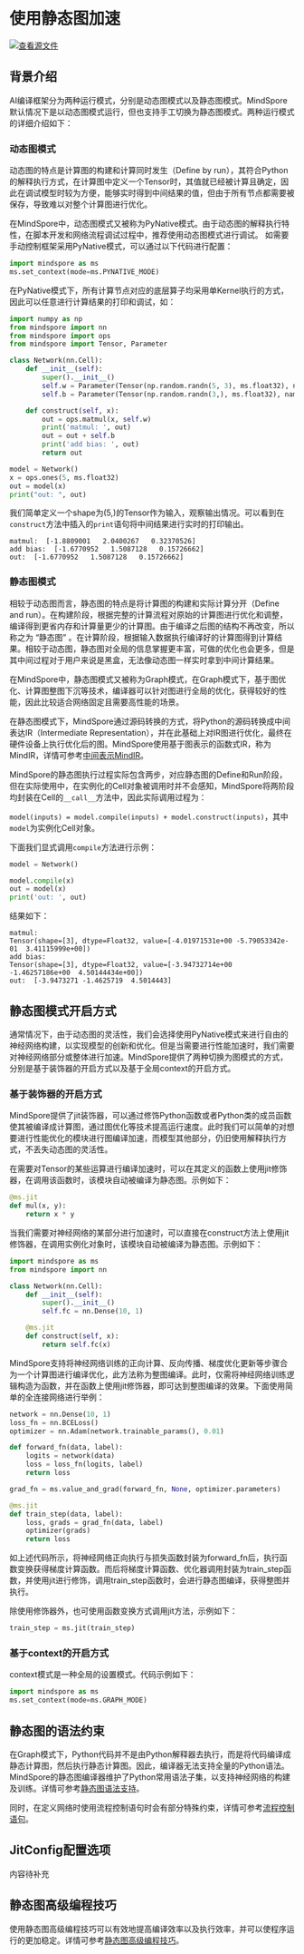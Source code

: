 # 使用静态图加速

[![查看源文件](https://mindspore-website.obs.cn-north-4.myhuaweicloud.com/website-images/master/resource/_static/logo_source.png)](https://gitee.com/mindspore/docs/blob/master/tutorials/source_zh_cn/advanced/accelerate_with_static_graph.md)

## 背景介绍

AI编译框架分为两种运行模式，分别是动态图模式以及静态图模式。MindSpore默认情况下是以动态图模式运行，但也支持手工切换为静态图模式。两种运行模式的详细介绍如下：

### 动态图模式

动态图的特点是计算图的构建和计算同时发生（Define by run），其符合Python的解释执行方式，在计算图中定义一个Tensor时，其值就已经被计算且确定，因此在调试模型时较为方便，能够实时得到中间结果的值，但由于所有节点都需要被保存，导致难以对整个计算图进行优化。

在MindSpore中，动态图模式又被称为PyNative模式。由于动态图的解释执行特性，在脚本开发和网络流程调试过程中，推荐使用动态图模式进行调试。
如需要手动控制框架采用PyNative模式，可以通过以下代码进行配置：

```python
import mindspore as ms
ms.set_context(mode=ms.PYNATIVE_MODE)
```

在PyNative模式下，所有计算节点对应的底层算子均采用单Kernel执行的方式，因此可以任意进行计算结果的打印和调试，如：

```python
import numpy as np
from mindspore import nn
from mindspore import ops
from mindspore import Tensor, Parameter

class Network(nn.Cell):
    def __init__(self):
        super().__init__()
        self.w = Parameter(Tensor(np.random.randn(5, 3), ms.float32), name='w') # weight
        self.b = Parameter(Tensor(np.random.randn(3,), ms.float32), name='b') # bias

    def construct(self, x):
        out = ops.matmul(x, self.w)
        print('matmul: ', out)
        out = out + self.b
        print('add bias: ', out)
        return out

model = Network()
x = ops.ones(5, ms.float32)
out = model(x)
print("out: ", out)
```

我们简单定义一个shape为(5,)的Tensor作为输入，观察输出情况。可以看到在`construct`方法中插入的`print`语句将中间结果进行实时的打印输出。

```text
matmul:  [-1.8809001   2.0400267   0.32370526]
add bias:  [-1.6770952   1.5087128   0.15726662]
out:  [-1.6770952   1.5087128   0.15726662]
```

### 静态图模式

相较于动态图而言，静态图的特点是将计算图的构建和实际计算分开（Define and run）。在构建阶段，根据完整的计算流程对原始的计算图进行优化和调整，编译得到更省内存和计算量更少的计算图。由于编译之后图的结构不再改变，所以称之为 “静态图” 。在计算阶段，根据输入数据执行编译好的计算图得到计算结果。相较于动态图，静态图对全局的信息掌握更丰富，可做的优化也会更多，但是其中间过程对于用户来说是黑盒，无法像动态图一样实时拿到中间计算结果。

在MindSpore中，静态图模式又被称为Graph模式，在Graph模式下，基于图优化、计算图整图下沉等技术，编译器可以针对图进行全局的优化，获得较好的性能，因此比较适合网络固定且需要高性能的场景。

在静态图模式下，MindSpore通过源码转换的方式，将Python的源码转换成中间表达IR（Intermediate Representation），并在此基础上对IR图进行优化，最终在硬件设备上执行优化后的图。MindSpore使用基于图表示的函数式IR，称为MindIR，详情可参考[中间表示MindIR](https://www.mindspore.cn/docs/zh-CN/master/design/all_scenarios.html#mindir)。

MindSpore的静态图执行过程实际包含两步，对应静态图的Define和Run阶段，但在实际使用中，在实例化的Cell对象被调用时并不会感知，MindSpore将两阶段均封装在Cell的`__call__`方法中，因此实际调用过程为：

`model(inputs) = model.compile(inputs) + model.construct(inputs)`，其中`model`为实例化Cell对象。

下面我们显式调用`compile`方法进行示例：

```python
model = Network()

model.compile(x)
out = model(x)
print('out: ', out)
```

结果如下：

```text
matmul:
Tensor(shape=[3], dtype=Float32, value=[-4.01971531e+00 -5.79053342e-01  3.41115999e+00])
add bias:
Tensor(shape=[3], dtype=Float32, value=[-3.94732714e+00 -1.46257186e+00  4.50144434e+00])
out:  [-3.9473271 -1.4625719  4.5014443]
```

## 静态图模式开启方式

通常情况下，由于动态图的灵活性，我们会选择使用PyNative模式来进行自由的神经网络构建，以实现模型的创新和优化。但是当需要进行性能加速时，我们需要对神经网络部分或整体进行加速。MindSpore提供了两种切换为图模式的方式，分别是基于装饰器的开启方式以及基于全局context的开启方式。

### 基于装饰器的开启方式

MindSpore提供了jit装饰器，可以通过修饰Python函数或者Python类的成员函数使其被编译成计算图，通过图优化等技术提高运行速度。此时我们可以简单的对想要进行性能优化的模块进行图编译加速，而模型其他部分，仍旧使用解释执行方式，不丢失动态图的灵活性。

在需要对Tensor的某些运算进行编译加速时，可以在其定义的函数上使用jit修饰器，在调用该函数时，该模块自动被编译为静态图。示例如下：

```python
@ms.jit
def mul(x, y):
    return x * y
```

当我们需要对神经网络的某部分进行加速时，可以直接在construct方法上使用jit修饰器，在调用实例化对象时，该模块自动被编译为静态图。示例如下：

```python
import mindspore as ms
from mindspore import nn

class Network(nn.Cell):
    def __init__(self):
        super().__init__()
        self.fc = nn.Dense(10, 1)

    @ms.jit
    def construct(self, x):
        return self.fc(x)
```

MindSpore支持将神经网络训练的正向计算、反向传播、梯度优化更新等步骤合为一个计算图进行编译优化，此方法称为整图编译。此时，仅需将神经网络训练逻辑构造为函数，并在函数上使用jit修饰器，即可达到整图编译的效果。下面使用简单的全连接网络进行举例：

```python
network = nn.Dense(10, 1)
loss_fn = nn.BCELoss()
optimizer = nn.Adam(network.trainable_params(), 0.01)

def forward_fn(data, label):
    logits = network(data)
    loss = loss_fn(logits, label)
    return loss

grad_fn = ms.value_and_grad(forward_fn, None, optimizer.parameters)

@ms.jit
def train_step(data, label):
    loss, grads = grad_fn(data, label)
    optimizer(grads)
    return loss
```

如上述代码所示，将神经网络正向执行与损失函数封装为forward_fn后，执行函数变换获得梯度计算函数。而后将梯度计算函数、优化器调用封装为train_step函数，并使用jit进行修饰，调用train_step函数时，会进行静态图编译，获得整图并执行。

除使用修饰器外，也可使用函数变换方式调用jit方法，示例如下：

```python
train_step = ms.jit(train_step)
```

### 基于context的开启方式

context模式是一种全局的设置模式。代码示例如下：

```python
import mindspore as ms
ms.set_context(mode=ms.GRAPH_MODE)
```

## 静态图的语法约束

在Graph模式下，Python代码并不是由Python解释器去执行，而是将代码编译成静态计算图，然后执行静态计算图。因此，编译器无法支持全量的Python语法。MindSpore的静态图编译器维护了Python常用语法子集，以支持神经网络的构建及训练。详情可参考[静态图语法支持](https://www.mindspore.cn/docs/zh-CN/master/note/static_graph_syntax_support.html)。

同时，在定义网络时使用流程控制语句时会有部分特殊约束，详情可参考[流程控制语句](https://mindspore.cn/tutorials/experts/zh-CN/master/network/control_flow.html)。

## JitConfig配置选项

内容待补充

## 静态图高级编程技巧

使用静态图高级编程技巧可以有效地提高编译效率以及执行效率，并可以使程序运行的更加稳定。详情可参考[静态图高级编程技巧](https://gitee.com/mindspore/docs/blob/master/tutorials/experts/source_zh_cn/optimize/static_graph_expert_programming.md)。